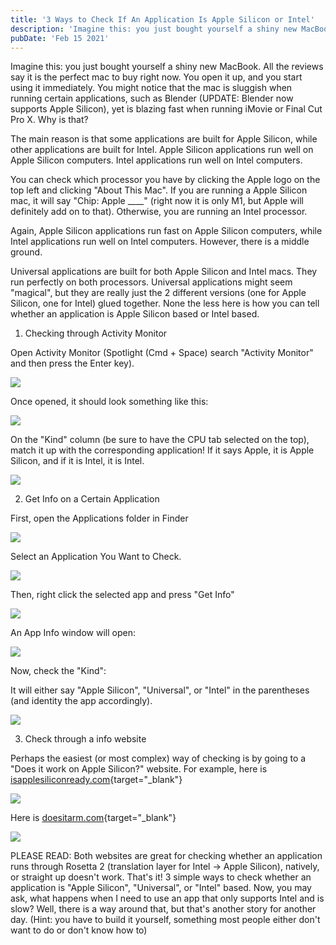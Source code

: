 ```yaml
---
title: '3 Ways to Check If An Application Is Apple Silicon or Intel'
description: 'Imagine this: you just bought yourself a shiny new MacBook.All the reviews say it is the perfect mac to buy right now.'
pubDate: 'Feb 15 2021'
---
```


Imagine this: you just bought yourself a shiny new MacBook. All the reviews say it is the perfect mac to buy right now. You open it up, and you start using it immediately. You might notice that the mac is sluggish when running certain applications, such as Blender (UPDATE: Blender now supports Apple Silicon), yet is blazing fast when running iMovie or Final Cut Pro X. Why is that?

The main reason is that some applications are built for Apple Silicon, while other applications are built for Intel. Apple Silicon applications run well on Apple Silicon computers. Intel applications run well on Intel computers.

You can check which processor you have by clicking the Apple logo on the top left and clicking "About This Mac". If you are running a Apple Silicon mac, it will say "Chip: Apple ____" (right now it is only M1, but Apple will definitely add on to that). Otherwise, you are running an Intel processor.

Again, Apple Silicon applications run fast on Apple Silicon computers, while Intel applications run well on Intel computers. However, there is a middle ground.

Universal applications are built for both Apple Silicon and Intel macs. They run perfectly on both processors. Universal applications might seem "magical", but they are really just the 2 different versions (one for Apple Silicon, one for Intel) glued together. None the less here is how you can tell whether an application is Apple Silicon based or Intel based.

1. Checking through Activity Monitor

Open Activity Monitor (Spotlight (Cmd + Space) search "Activity Monitor" and then press the Enter key).

![](/images/blog/3-ways-to-check-if-an-application-is-apple-silicon-or-intel-Spotlight.png)

Once opened, it should look something like this:

![](/images/blog/3-ways-to-check-if-an-application-is-apple-silicon-or-intel-ActivityMonitorNO-ANNOTATION.png)

On the "Kind" column (be sure to have the CPU tab selected on the top), match it up with the corresponding application! If it says Apple, it is Apple Silicon, and if it is Intel, it is Intel.

![](/images/blog/3-ways-to-check-if-an-application-is-apple-silicon-or-intel-ActivityMonitorOpen.png)

2. Get Info on a Certain Application

First, open the Applications folder in Finder

![](/images/blog/3-ways-to-check-if-an-application-is-apple-silicon-or-intel-ApplicationsFolder.png)

Select an Application You Want to Check.

![](/images/blog/3-ways-to-check-if-an-application-is-apple-silicon-or-intel-SelectedApp.png)

Then, right click the selected app and press "Get Info"

![](/images/blog/3-ways-to-check-if-an-application-is-apple-silicon-or-intel-GetInfo.png)

An App Info window will open:

![](/images/blog/3-ways-to-check-if-an-application-is-apple-silicon-or-intel-InfoWindow.png)

Now, check the "Kind":

It will either say "Apple Silicon", "Universal", or "Intel" in the parentheses (and identity the app accordingly).

![](/images/blog/3-ways-to-check-if-an-application-is-apple-silicon-or-intel-CheckKindInfoWindow.png)

3. Check through a info website

Perhaps the easiest (or most complex) way of checking is by going to a "Does it work on Apple Silicon?" website. For example, here is [isapplesiliconready.com](https://isapplesiliconready.com){target="_blank"}

![](/images/blog/3-ways-to-check-if-an-application-is-apple-silicon-or-intel-isapplesiliconready.png)

Here is [doesitarm.com](https://doesitarm.com){target="_blank"}

![](/images/blog/3-ways-to-check-if-an-application-is-apple-silicon-or-intel-doesitarm.png)

PLEASE READ: Both websites are great for checking whether an application runs through Rosetta 2 (translation layer for Intel -> Apple Silicon), natively, or straight up doesn't work. That's it! 3 simple ways to check whether an application is "Apple Silicon", "Universal", or "Intel" based. Now, you may ask, what happens when I need to use an app that only supports Intel and is slow? Well, there is a way around that, but that's another story for another day. (Hint: you have to build it yourself, something most people either don't want to do or don't know how to)